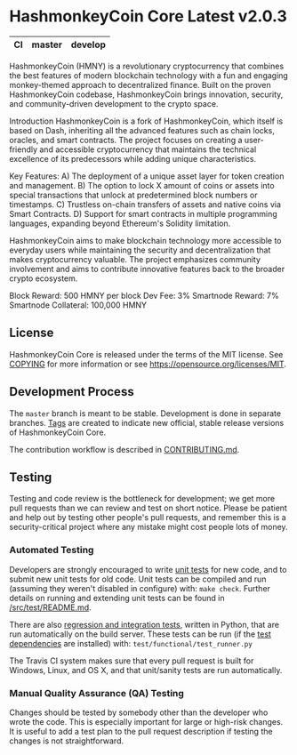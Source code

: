 HashmonkeyCoin Core Latest v2.0.3
==================================

|CI|master|develop|
|-|-|-|

HashmonkeyCoin (HMNY) is a revolutionary cryptocurrency that combines the best features of modern blockchain technology with a fun and engaging monkey-themed approach to decentralized finance. Built on the proven HashmonkeyCoin codebase, HashmonkeyCoin brings innovation, security, and community-driven development to the crypto space.

Introduction
HashmonkeyCoin is a fork of HashmonkeyCoin, which itself is based on Dash, inheriting all the advanced features such as chain locks, oracles, and smart contracts. The project focuses on creating a user-friendly and accessible cryptocurrency that maintains the technical excellence of its predecessors while adding unique characteristics.

Key Features:
A)	The deployment of a unique asset layer for token creation and management.
B)	The option to lock X amount of coins or assets into special transactions that unlock at predetermined block numbers or timestamps.
C)	Trustless on-chain transfers of assets and native coins via Smart Contracts.
D)	Support for smart contracts in multiple programming languages, expanding beyond Ethereum's Solidity limitation.

HashmonkeyCoin aims to make blockchain technology more accessible to everyday users while maintaining the security and decentralization that makes cryptocurrency valuable. The project emphasizes community involvement and aims to contribute innovative features back to the broader crypto ecosystem.

Block Reward: 500 HMNY per block
Dev Fee: 3%
Smartnode Reward: 7%
Smartnode Collateral: 100,000 HMNY


License
-------

HashmonkeyCoin Core is released under the terms of the MIT license. See [COPYING](COPYING) for more
information or see https://opensource.org/licenses/MIT.

Development Process
-------------------

The `master` branch is meant to be stable. Development is done in separate branches.
[Tags](https://github.com/raptor3um/hashmonkeycoin/tags) are created to indicate new official,
stable release versions of HashmonkeyCoin Core.

The contribution workflow is described in [CONTRIBUTING.md](CONTRIBUTING.md).

Testing
-------

Testing and code review is the bottleneck for development; we get more pull
requests than we can review and test on short notice. Please be patient and help out by testing
other people's pull requests, and remember this is a security-critical project where any mistake might cost people
lots of money.

### Automated Testing

Developers are strongly encouraged to write [unit tests](src/test/README.md) for new code, and to
submit new unit tests for old code. Unit tests can be compiled and run
(assuming they weren't disabled in configure) with: `make check`. Further details on running
and extending unit tests can be found in [/src/test/README.md](/src/test/README.md).

There are also [regression and integration tests](/test), written
in Python, that are run automatically on the build server.
These tests can be run (if the [test dependencies](/test) are installed) with: `test/functional/test_runner.py`

The Travis CI system makes sure that every pull request is built for Windows, Linux, and OS X, and that unit/sanity tests are run automatically.

### Manual Quality Assurance (QA) Testing

Changes should be tested by somebody other than the developer who wrote the
code. This is especially important for large or high-risk changes. It is useful
to add a test plan to the pull request description if testing the changes is
not straightforward.
